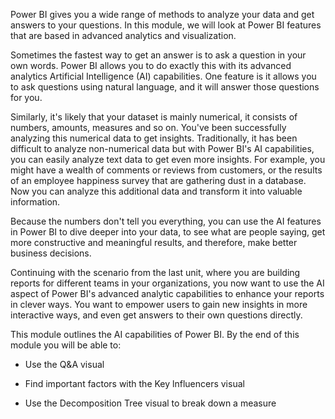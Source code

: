Power BI gives you a wide range of methods to analyze your data and get answers to your questions. In this module, we will look at Power BI features that are based in advanced analytics and visualization.

Sometimes the fastest way to get an answer is to ask a question in your own words. Power BI allows you to do exactly this with its advanced analytics Artificial Intelligence (AI) capabilities. One feature is it allows you to ask questions using natural language, and it will answer those questions for you.

Similarly, it's likely that your dataset is mainly numerical, it consists of numbers, amounts, measures and so on. You've been successfully analyzing this numerical data to get insights. Traditionally, it has been difficult to analyze non-numerical data but with Power BI's AI capabilities, you can easily analyze text data to get even more insights. For example, you might have a wealth of comments or reviews from customers, or the results of an employee happiness survey that are gathering dust in a database. Now you can analyze this additional data and transform it into valuable information.

Because the numbers don't tell you everything, you can use the AI features in Power BI to dive deeper into your data, to see what are people saying, get more constructive and meaningful results, and therefore, make better business decisions.

Continuing with the scenario from the last unit, where you are building reports for different teams in your organizations, you now want to use the AI aspect of Power BI's advanced analytic capabilities to enhance your reports in clever ways. You want to empower users to gain new insights in more interactive ways, and even get answers to their own questions directly.

This module outlines the AI capabilities of Power BI. By the end of this module you will be able to: 

-   Use the Q&A visual  

-   Find important factors with the Key lnfluencers visual

-   Use the Decomposition Tree visual to break down a measure 
